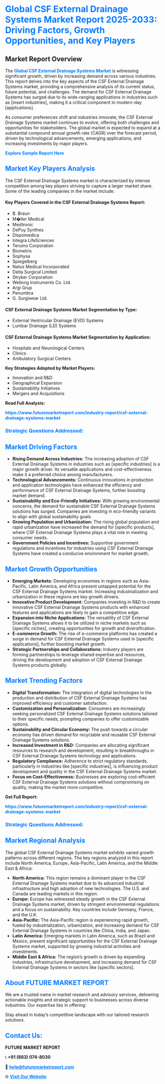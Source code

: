 <h1 style="color: #007BFF;">Global CSF External Drainage Systems Market Report 2025-2033: Driving Factors, Growth Opportunities, and Key Players</h1>

<section id="overview">
<h2>Market Report Overview</h2>
<p>The <a href="https://www.futuremarketreport.com/industry-report/csf-external-drainage-systems-market" style="color: #007BFF; text-decoration: none;"><strong>Global CSF External Drainage Systems Market</strong></a> is witnessing significant growth, driven by increasing demand across various industries. This report delves into the key aspects of the CSF External Drainage Systems market, providing a comprehensive analysis of its current status, future potential, and challenges. The demand for CSF External Drainage Systems has surged due to its wide-ranging applications in industries such as [insert industries], making it a critical component in modern-day [applications].</p>
<p>As consumer preferences shift and industries innovate, the CSF External Drainage Systems market continues to evolve, offering both challenges and opportunities for stakeholders. The global market is expected to expand at a substantial compound annual growth rate (CAGR) over the forecast period, driven by technological advancements, emerging applications, and increasing investments by major players.</p>
</section>

<section id="overview">
<p><a href="https://www.futuremarketreport.com/request-sample/reportId=78031" style="color: #007BFF; text-decoration: none;"><strong>Explore Sample Report Here</strong></a></p>
</section>

<section id="key-players">
<h2 style="color: #007BFF;">Market Key Players Analysis</h2>
<p>The CSF External Drainage Systems market is characterized by intense competition among key players striving to capture a larger market share. Some of the leading companies in the market include:</p>
<h4>Key Players Covered in the CSF External Drainage Systems Report:</h4>
<ul><li>B. Braun</li><li>M�ller Medical</li><li>Medtronic</li><li>DePuy Synthes</li><li>Dispomedica</li><li>Integra LifeSciences</li><li>Terumo Corporation</li><li>Biometrix</li><li>Sophysa</li><li>Spiegelberg</li><li>Natus Medical Incorporated</li><li>Delta Surgical Limited</li><li>Stryker Corporation</li><li>Wellong Instruments Co. Ltd.</li><li>Argi Grup</li><li>Penumbra</li><li>G. Surgiwear Ltd.</li></ul>
<h4>CSF External Drainage Systems Market Segmentation by Type:</h4>
<ul><li>External Ventricular Drainage (EVD) Systems</li><li>Lumbar Drainage (LD) Systems</li></ul>

<h4>CSF External Drainage Systems Market Segmentation by Application:</h4>
<ul><li>Hospitals and Neurological Centers</li><li>Clinics</li><li>Ambulatory Surgical Centers</li></ul>
<p><strong>Key Strategies Adopted by Market Players:</strong></p>
<ul>
<li>Innovation and R&D</li>
<li>Geographical Expansion</li>
<li>Sustainability Initiatives</li>
<li>Mergers and Acquisitions</li>
</ul>
</section>

<section>
<p><strong>Read Full Analysis: </strong></p><a href="https://www.futuremarketreport.com/industry-report/csf-external-drainage-systems-market" style="color: #007BFF; text-decoration: none;"><strong>https://www.futuremarketreport.com/industry-report/csf-external-drainage-systems-market</strong></a>
<h3 style="color: #007BFF;">Strategic Questions Addressed:</h3>
</section>

<section id="driving-factors">
<h2 style="color: #007BFF;">Market Driving Factors</h2>
<ul>
<li><strong>Rising Demand Across Industries:</strong> The increasing adoption of CSF External Drainage Systems in industries such as [specific industries] is a major growth driver. Its versatile applications and cost-effectiveness make it a preferred choice among manufacturers.</li>
<li><strong>Technological Advancements:</strong> Continuous innovations in production and application technologies have enhanced the efficiency and performance of CSF External Drainage Systems, further boosting market demand.</li>
<li><strong>Sustainability and Eco-Friendly Initiatives:</strong> With growing environmental concerns, the demand for sustainable CSF External Drainage Systems solutions has surged. Companies are investing in eco-friendly variants to align with global sustainability goals.</li>
<li><strong>Growing Population and Urbanization:</strong> The rising global population and rapid urbanization have increased the demand for [specific products], where CSF External Drainage Systems plays a vital role in meeting consumer needs.</li>
<li><strong>Government Policies and Incentives:</strong> Supportive government regulations and incentives for industries using CSF External Drainage Systems have created a conducive environment for market growth.</li>
</ul>
</section>

<section id="growth-opportunities">
<h2 style="color: #007BFF;">Market Growth Opportunities</h2>
<ul>
<li><strong>Emerging Markets:</strong> Developing economies in regions such as Asia-Pacific, Latin America, and Africa present untapped potential for the CSF External Drainage Systems market. Increasing industrialization and urbanization in these regions are key growth drivers.</li>
<li><strong>Innovative Product Development:</strong> Companies investing in R&D to create innovative CSF External Drainage Systems products with enhanced features and applications are likely to gain a competitive edge.</li>
<li><strong>Expansion into Niche Applications:</strong> The versatility of CSF External Drainage Systems allows it to be utilized in niche markets such as [specific niches], creating opportunities for growth and diversification.</li>
<li><strong>E-commerce Growth:</strong> The rise of e-commerce platforms has created a surge in demand for CSF External Drainage Systems used in [specific applications], further boosting market growth.</li>
<li><strong>Strategic Partnerships and Collaborations:</strong> Industry players are forming partnerships to leverage shared expertise and resources, driving the development and adoption of CSF External Drainage Systems products globally.</li>
</ul>
</section>

<section id="trending-factors">
<h2 style="color: #007BFF;">Market Trending Factors</h2>
<ul>
<li><strong>Digital Transformation:</strong> The integration of digital technologies in the production and distribution of CSF External Drainage Systems has improved efficiency and customer satisfaction.</li>
<li><strong>Customization and Personalization:</strong> Consumers are increasingly seeking personalized CSF External Drainage Systems solutions tailored to their specific needs, prompting companies to offer customizable options.</li>
<li><strong>Sustainability and Circular Economy:</strong> The push towards a circular economy has driven demand for recyclable and reusable CSF External Drainage Systems solutions.</li>
<li><strong>Increased Investment in R&D:</strong> Companies are allocating significant resources to research and development, resulting in breakthroughs in CSF External Drainage Systems technology and applications.</li>
<li><strong>Regulatory Compliance:</strong> Adherence to strict regulatory standards, particularly in industries like [specific industries], is influencing product development and quality in the CSF External Drainage Systems market.</li>
<li><strong>Focus on Cost-Effectiveness:</strong> Businesses are exploring cost-efficient CSF External Drainage Systems solutions without compromising on quality, making the market more competitive.</li>
</ul>
</section>

<section>
<p><strong>Get Full Report: </strong></p><a href="https://www.futuremarketreport.com/industry-report/csf-external-drainage-systems-market" style="color: #007BFF; text-decoration: none;"><strong>https://www.futuremarketreport.com/industry-report/csf-external-drainage-systems-market</strong></a>
<h3 style="color: #007BFF;">Strategic Questions Addressed:</h3>
</section>


<section id="regional-analysis">
<h2 style="color: #007BFF;">Market Regional Analysis</h2>
<p>The global CSF External Drainage Systems market exhibits varied growth patterns across different regions. The key regions analyzed in this report include North America, Europe, Asia-Pacific, Latin America, and the Middle East & Africa:</p>
<ul>
<li><strong>North America:</strong> This region remains a dominant player in the CSF External Drainage Systems market due to its advanced industrial infrastructure and high adoption of new technologies. The U.S. and Canada are leading markets in this region.</li>
<li><strong>Europe:</strong> Europe has witnessed steady growth in the CSF External Drainage Systems market, driven by stringent environmental regulations and a focus on sustainability. Key countries include Germany, France, and the U.K.</li>
<li><strong>Asia-Pacific:</strong> The Asia-Pacific region is experiencing rapid growth, fueled by industrialization, urbanization, and increasing demand for CSF External Drainage Systems in countries like China, India, and Japan.</li>
<li><strong>Latin America:</strong> Emerging markets in Latin America, such as Brazil and Mexico, present significant opportunities for the CSF External Drainage Systems market, supported by growing industrial activities and investments.</li>
<li><strong>Middle East & Africa:</strong> The region’s growth is driven by expanding industries, infrastructure development, and increasing demand for CSF External Drainage Systems in sectors like [specific sectors].</li>
</ul>
</section>

<footer>
<h2 style="color: #007BFF;">About FUTURE MARKET REPORT</h2>
<p>We are a trusted name in market research and advisory services, delivering actionable insights and strategic support to businesses across diverse industries. Our expertise lies in offering:</p>

<p>Stay ahead in today’s competitive landscape with our tailored research solutions.</p>

<h2 style="color: #007BFF;">Contact Us:</h2>
<p><strong>FUTURE MARKET REPORT</strong></p>
<p>📞 <strong>+91 (883) 074-8030</strong></p>
<p>📧 <strong><a href="mailto:help@futuremarketreport.com" style="color: #007BFF;">help@futuremarketreport.com</a></strong></p>
<p>🌐 <strong><a href="https://www.futuremarketreport.com/" style="color: #007BFF;">Visit Our Website</a></strong></p>
</footer>